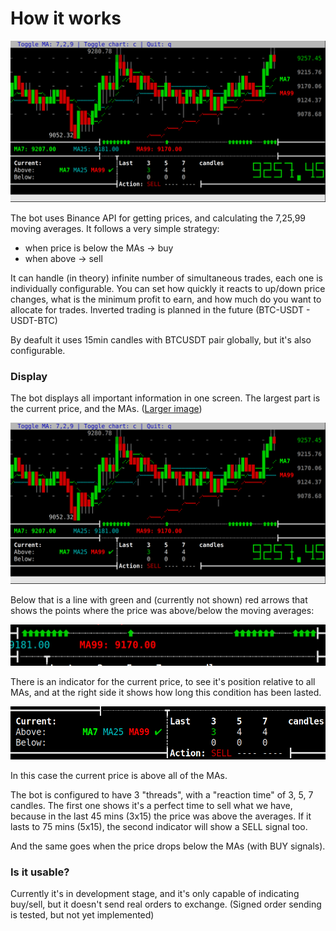 # How it works

![Trading bot display](images/terminalbot2.png "Trading bot display")

The bot uses Binance API for getting prices, and calculating the 7,25,99 moving averages. It follows a very simple strategy:

- when price is below the MAs -> buy
- when above -> sell

It can handle (in theory) infinite number of simultaneous trades, each one is individually configurable. You can set how quickly it reacts to up/down price changes, what is the minimum profit to earn, and how much do you want to allocate for trades. Inverted trading is planned in the future (BTC-USDT - USDT-BTC)

By deafult it uses 15min candles with BTCUSDT pair globally, but it's also configurable.

### Display

The bot displays all important information in one screen. The largest part is the current price, and the MAs. ([Larger image](images/terminalbot2.png))

![Trading bot display](images/terminalbot2.png "Trading bot display")

Below that is a line with green and (currently not shown) red arrows that shows the points where the price was above/below the moving averages:

![Trading bot display](images/terminalbot3.png "Trading bot display")

There is an indicator for the current price, to see it's position relative to all MAs, and at the right side it shows how long this condition has been lasted.

![Trading bot display](images/terminalbot4.png "Trading bot display")

In this case the current price is above all of the MAs.

The bot is configured to have 3 "threads", with a "reaction time" of 3, 5, 7 candles.
The first one shows it's a perfect time to sell what we have, because in the last 45 mins (3x15) the price was above the averages. If it lasts to 75 mins (5x15), the second indicator will show a SELL signal too.

And the same goes when the price drops below the MAs (with BUY signals).

### Is it usable?

Currently it's in development stage, and it's only capable of indicating buy/sell, but it doesn't send real orders to exchange. (Signed order sending is tested, but not yet implemented)
